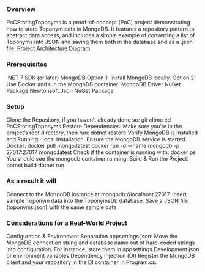 ### Overview
PoCStoringToponyms is a proof-of-concept (PoC) project demonstrating how to store Toponym data in MongoDB. It features a repository pattern to abstract data access, and includes a simple example of converting a list of Toponyms into JSON and saving them both in the database and as a .json file.
[Project Architecture Diagram](PoCStoringToponyms/images/project_architecture.png)

### Prerequisites
.NET 7 SDK (or later)
MongoDB
Option 1: Install MongoDB locally.
Option 2: Use Docker and run the MongoDB container:
MongoDB.Driver NuGet Package
Newtonsoft.Json NuGet Package

### Setup
Clone the Repository, if you haven’t already done so:
git clone <repo-url>
cd PoCStoringToponyms
Restore Dependencies:
Make sure you’re in the project’s root directory, then run:
dotnet restore
Verify MongoDB is Installed and Running:
Local Installation: Ensure the MongoDB service is started.
Docker:
docker pull mongo:latest
docker run -d --name mongodb -p 27017:27017 mongo:latest
Check if the container is running with:
docker ps
You should see the mongodb container running.
Build & Run the Project:
dotnet build
dotnet run

### As a result it will
Connect to the MongoDB instance at mongodb://localhost:27017.
Insert sample Toponym data into the ToponymsDb database.
Save a JSON file (toponyms.json) with the same sample data.

### Considerations for a Real-World Project
Configuration & Environment Separation
    appsettings.json: Move the MongoDB connection string and database name out of hard-coded strings into configuration. For instance, store them in appsettings.Development.json or environment variables
Dependency Injection (DI)
    Register the MongoDB client and your repository in the DI container in Program.cs. 